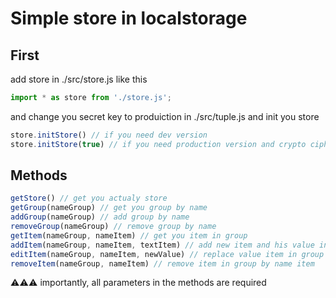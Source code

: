 # Simple store in localstorage

## First
add store in ./src/store.js
like this
```js
import * as store from './store.js';
```
and change you secret key to produiction in ./src/tuple.js
and init you store
```js
store.initStore() // if you need dev version
store.initStore(true) // if you need production version and crypto cipher
```

## Methods

```js
getStore() // get you actualy store
getGroup(nameGroup) // get you group by name
addGroup(nameGroup) // add group by name
removeGroup(nameGroup) // remove group by name
getItem(nameGroup, nameItem) // get you item in group
addItem(nameGroup, nameItem, textItem) // add new item and his value in group
editItem(nameGroup, nameItem, newValue) // replace value item in group
removeItem(nameGroup, nameItem) // remove item in group by name item
```

⚠️⚠️⚠️ importantly, all parameters in the methods are required